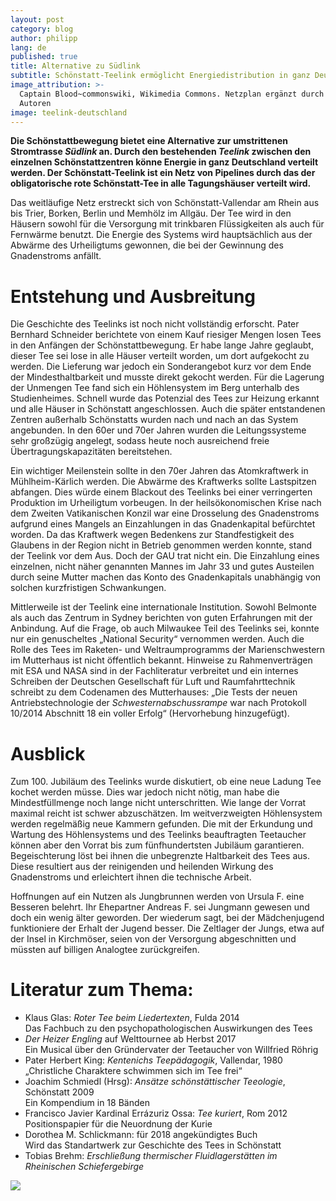 ```yaml
---
layout: post
category: blog
author: philipp
lang: de
published: true
title: Alternative zu Südlink
subtitle: Schönstatt-Teelink ermöglicht Energiedistribution in ganz Deutschland
image_attribution: >-
  Captain Blood~commonswiki, Wikimedia Commons. Netzplan ergänzt durch die
  Autoren
image: teelink-deutschland
---
```

**Die Schönstattbewegung bietet eine Alternative zur umstrittenen Stromtrasse _Südlink_ an. Durch den bestehenden _Teelink_ zwischen den einzelnen Schönstattzentren könne Energie in ganz Deutschland verteilt werden. Der Schönstatt-Teelink ist ein Netz von Pipelines durch das der obligatorische rote Schönstatt-Tee in alle Tagungshäuser verteilt wird.**

Das weitläufige Netz erstreckt sich von Schönstatt-Vallendar am Rhein aus bis Trier, Borken, Berlin und Memhölz im Allgäu. Der Tee wird in den Häusern sowohl für die Versorgung mit trinkbaren Flüssigkeiten als auch für Fernwärme benutzt. Die Energie des Systems wird hauptsächlich aus der Abwärme des Urheiligtums gewonnen, die bei der Gewinnung des Gnadenstroms anfällt.

# Entstehung und Ausbreitung

Die Geschichte des Teelinks ist noch nicht vollständig erforscht. Pater Bernhard Schneider berichtete von einem Kauf riesiger Mengen losen Tees in den Anfängen der Schönstattbewegung. Er habe lange Jahre geglaubt, dieser Tee sei lose in alle Häuser verteilt worden, um dort aufgekocht zu werden. Die Lieferung war jedoch ein Sonderangebot kurz vor dem Ende der Mindesthaltbarkeit und musste direkt gekocht werden. Für die Lagerung der Unmengen Tee fand sich ein Höhlensystem im Berg unterhalb des Studienheimes. Schnell wurde das Potenzial des Tees zur Heizung erkannt und alle Häuser in Schönstatt angeschlossen. Auch die später entstandenen Zentren außerhalb Schönstatts wurden nach und nach an das System angebunden. In den 60er und 70er Jahren wurden die Leitungssysteme sehr großzügig angelegt, sodass heute noch ausreichend freie Übertragungskapazitäten bereitstehen.

Ein wichtiger Meilenstein sollte in den 70er Jahren das Atomkraftwerk in Mühlheim-Kärlich werden. Die Abwärme des Kraftwerks sollte Lastspitzen abfangen. Dies würde einem Blackout des Teelinks bei einer verringerten Produktion im Urheiligtum vorbeugen. In der heilsökonomischen Krise nach dem Zweiten Vatikanischen Konzil war eine Drosselung des Gnadenstroms aufgrund eines Mangels an Einzahlungen in das Gnadenkapital befürchtet worden. Da das Kraftwerk wegen Bedenkens zur Standfestigkeit des Glaubens in der Region nicht in Betrieb genommen werden konnte, stand der Teelink vor dem Aus. Doch der GAU trat nicht ein. Die Einzahlung eines einzelnen, nicht näher genannten Mannes im Jahr 33 und gutes Austeilen durch seine Mutter machen das Konto des Gnadenkapitals unabhängig von solchen kurzfristigen Schwankungen.

Mittlerweile ist der Teelink eine internationale Institution. Sowohl Belmonte als auch das Zentrum in Sydney berichten von guten Erfahrungen mit der Anbindung. Auf die Frage, ob auch Milwaukee Teil des Teelinks sei, konnte nur ein genuscheltes „National Security“ vernommen werden. Auch die Rolle des Tees im Raketen- und Weltraumprogramms der Marienschwestern im Mutterhaus ist nicht öffentlich bekannt. Hinweise zu Rahmenverträgen mit ESA und NASA sind in der Fachliteratur verbreitet und ein internes Schreiben der Deutschen Gesellschaft für Luft und Raumfahrttechnik schreibt zu dem Codenamen des Mutterhauses: „Die Tests der neuen Antriebstechnologie der _Schwesternabschussrampe_ war nach Protokoll 10/2014 Abschnitt 18 ein voller Erfolg“ (Hervorhebung hinzugefügt).

# Ausblick

Zum 100. Jubiläum des Teelinks wurde diskutiert, ob eine neue Ladung Tee kochet werden müsse. Dies war jedoch nicht nötig, man habe die Mindestfüllmenge noch lange nicht unterschritten. Wie lange der Vorrat maximal reicht ist schwer abzuschätzen. Im weitverzweigten Höhlensystem werden regelmäßig neue Kammern gefunden. Die mit der Erkundung und Wartung des Höhlensystems und des Teelinks beauftragten Teetaucher können aber den Vorrat bis zum fünfhundertsten Jubiläum garantieren. Begeischterung löst bei ihnen die unbegrenzte Haltbarkeit des Tees aus. Diese resultiert aus der reinigenden und heilenden Wirkung des Gnadenstroms und erleichtert ihnen die technische Arbeit.

Hoffnungen auf ein Nutzen als Jungbrunnen werden von Ursula F. eine Besseren belehrt. Ihr Ehepartner Andreas F. sei Jungmann gewesen und doch ein wenig älter geworden. Der wiederum sagt, bei der Mädchenjugend funktioniere der Erhalt der Jugend besser. Die Zeltlager der Jungs, etwa auf der Insel in Kirchmöser, seien von der Versorgung abgeschnitten und müssten auf billigen Analogtee zurückgreifen.

# Literatur zum Thema:

* Klaus Glas: *Roter Tee beim Liedertexten*, Fulda 2014  
  Das Fachbuch zu den psychopathologischen Auswirkungen des Tees
* *Der Heizer Engling* auf Welttournee ab Herbst 2017  
  Ein Musical über den Gründervater der Teetaucher von Willfried Röhrig
* Pater Herbert King: *Kentenichs Teepädagogik*,  Vallendar, 1980  
  „Christliche Charaktere schwimmen sich im Tee frei“
* Joachim Schmiedl (Hrsg): *Ansätze schönstättischer Teeologie*, Schönstatt 2009  
  Ein Kompendium in 18 Bänden
* Francisco Javier Kardinal Errázuriz Ossa: *Tee kuriert*, Rom 2012  
  Positionspapier für die Neuordnung der Kurie
* Dorothea M. Schlickmann: für 2018 angekündigtes Buch  
  Wird das Standartwerk zur Geschichte des Tees in Schönstatt
* Tobias Brehm: *Erschließung thermischer Fluidlagerstätten im Rheinischen Schiefergebirge*

![]({{site.baseurl}}//images/teelink-deutschland_full.png)
